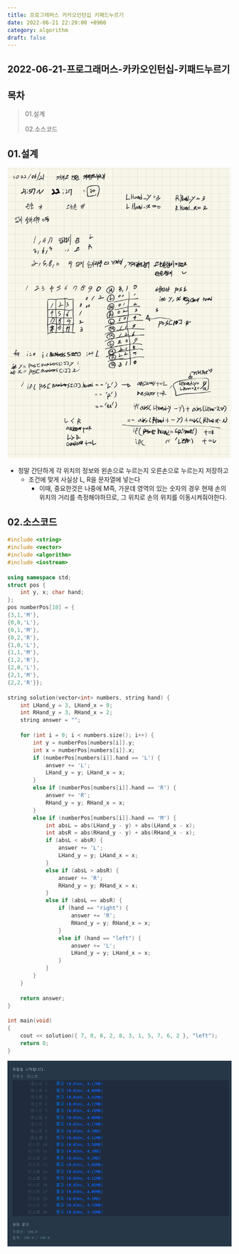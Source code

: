 ```yaml
---
title: 프로그래머스 카카오인턴십 키패드누르기
date: 2022-06-21 22:29:00 +0900
category: algorithm
draft: false
---
```


## 2022-06-21-프로그래머스-카카오인턴십-키패드누르기

## 목차

>01.설계
>
>02.소스코드

## 01.설계

![image-20220621223043611](../../assets/img/post/2022-06-21-프로그래머스-카카오인턴십-키패드누르기/image-20220621223043611.png)

- 정말 간단하게 각 위치의 정보와  왼손으로 누르는지 오른손으로 누르는지 저장하고
  - 조건에 맞게 사실상 L, R을 문자열에 넣는다
    - 이때, 중요한것은 나중에 M즉, 가운데 영역의 있는 숫자의 경우 현재 손의 위치의 거리를 측정해야하므로, 그 위치로 손의 위치를 이동시켜줘야한다.

## 02.소스코드

```c++
#include <string>
#include <vector>
#include <algorithm>
#include <iostream>

using namespace std;
struct pos {
	int y, x; char hand;
};
pos numberPos[10] = {
{3,1,'M'},
{0,0,'L'},
{0,1,'M'},
{0,2,'R'},
{1,0,'L'},
{1,1,'M'},
{1,2,'R'},
{2,0,'L'},
{2,1,'M'},
{2,2,'R'}};

string solution(vector<int> numbers, string hand) {
	int LHand_y = 3, LHand_x = 0;
	int RHand_y = 3, RHand_x = 2;
	string answer = "";

	for (int i = 0; i < numbers.size(); i++) {
		int y = numberPos[numbers[i]].y;
		int x = numberPos[numbers[i]].x;
		if (numberPos[numbers[i]].hand == 'L') {
			answer += 'L';
			LHand_y = y; LHand_x = x;
		}
		else if (numberPos[numbers[i]].hand == 'R') {
			answer += 'R';
			RHand_y = y; RHand_x = x;
		}
		else if (numberPos[numbers[i]].hand == 'M') {
			int absL = abs(LHand_y - y) + abs(LHand_x - x);
			int absR = abs(RHand_y - y) + abs(RHand_x - x);
			if (absL < absR) {
				answer += 'L';
				LHand_y = y; LHand_x = x;
			}
			else if (absL > absR) {
				answer += 'R';
				RHand_y = y; RHand_x = x;
			}
			else if (absL == absR) {
				if (hand == "right") {
					answer += 'R';
					RHand_y = y; RHand_x = x;
				}
				else if (hand == "left") {
					answer += 'L';
					LHand_y = y; LHand_x = x;
				}
			}
		}
	}

	return answer;
}

int main(void)
{
	cout << solution({ 7, 0, 8, 2, 8, 3, 1, 5, 7, 6, 2 }, "left");
	return 0;
}
```

![image-20220621223302761](../../assets/img/post/2022-06-21-프로그래머스-카카오인턴십-키패드누르기/image-20220621223302761.png)